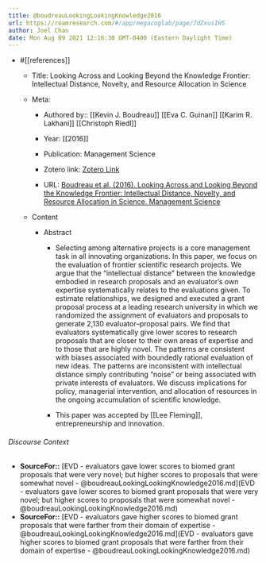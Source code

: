 ```yaml
---
title: @boudreauLookingLookingKnowledge2016
url: https://roamresearch.com/#/app/megacoglab/page/7dZxusIHS
author: Joel Chan
date: Mon Aug 09 2021 12:16:30 GMT-0400 (Eastern Daylight Time)
---
```


- #[[references]]

    - Title: Looking Across and Looking Beyond the Knowledge Frontier: Intellectual Distance, Novelty, and Resource Allocation in Science

    - Meta:

        - Authored by:: [[Kevin J. Boudreau]] [[Eva C. Guinan]] [[Karim R. Lakhani]] [[Christoph Riedl]]

        - Year: [[2016]]

        - Publication: Management Science

        - Zotero link: [Zotero Link](zotero://select/items/7_ST37B777)

        - URL: [Boudreau et al. (2016). Looking Across and Looking Beyond the Knowledge Frontier: Intellectual Distance, Novelty, and Resource Allocation in Science. Management Science](https://pubsonline.informs.org/doi/abs/10.1287/mnsc.2015.2285)

    - Content

        - Abstract

            - Selecting among alternative projects is a core management task in all innovating organizations. In this paper, we focus on the evaluation of frontier scientific research projects. We argue that the “intellectual distance” between the knowledge embodied in research proposals and an evaluator’s own expertise systematically relates to the evaluations given. To estimate relationships, we designed and executed a grant proposal process at a leading research university in which we randomized the assignment of evaluators and proposals to generate 2,130 evaluator–proposal pairs. We find that evaluators systematically give lower scores to research proposals that are closer to their own areas of expertise and to those that are highly novel. The patterns are consistent with biases associated with boundedly rational evaluation of new ideas. The patterns are inconsistent with intellectual distance simply contributing “noise” or being associated with private interests of evaluators. We discuss implications for policy, managerial intervention, and allocation of resources in the ongoing accumulation of scientific knowledge.

            - This paper was accepted by [[Lee Fleming]], entrepreneurship and innovation.

###### Discourse Context

- **SourceFor::** [EVD - evaluators gave lower scores to biomed grant proposals that were very novel; but higher scores to proposals that were somewhat novel - @boudreauLookingLookingKnowledge2016.md](EVD - evaluators gave lower scores to biomed grant proposals that were very novel; but higher scores to proposals that were somewhat novel - @boudreauLookingLookingKnowledge2016.md)
- **SourceFor::** [EVD - evaluators gave higher scores to biomed grant proposals that were farther from their domain of expertise - @boudreauLookingLookingKnowledge2016.md](EVD - evaluators gave higher scores to biomed grant proposals that were farther from their domain of expertise - @boudreauLookingLookingKnowledge2016.md)

